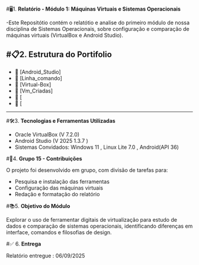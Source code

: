 #🖥️1. **Relatório - Módulo 1: Máquinas Virtuais e Sistemas Operacionais**

-Este Repositótio contém o relatótio e analise do primeiro módulo de nossa disciplina de Sistemas Operacionais, 
sobre configuração e comparação de máquinas virtuais (VirtualBox e Android Studio).

#📋2. **Estrutura do Portifolio**
---
- 📁 [Android_Studio]
- 📁 [Linha_comando]
- 📁 [Virtual-Box]
- 📁 [Vm_Criadas]
- 📁 [
- 📁 [       

---
#🛠️3. **Tecnologias e Ferramentas Utilizadas**

- Oracle VirtualBox (V 7.2.0)
- Android Studio (V 2025 1.3.7 )
- Sistemas Convidados: Windows 11 , Linux Lite 7.0 , Android(API 36)

#👥4. **Grupo 15 - Contribuições**

O projeto foi desenvolvido em grupo, com divisão de tarefas para:
- Pesquisa e instalação das ferramentas
- Configuração das máquinas virtuais
- Redação e formatação do relatório

#📚5. **Objetivo do Módulo**

Explorar o uso de ferramentar digitais de virtualização para estudo de dados e comparação de sistemas operacionais,
identificando diferenças em interface, comandos e filosofias de design.

#✅ 6. **Entrega**

Relatório entregue : 06/09/2025








